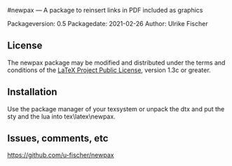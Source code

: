#newpax — A package to reinsert links in PDF included as graphics

Packageversion: 0.5 
Packagedate: 2021-02-26
Author: Ulrike Fischer

## License
The newpax package may be modified and distributed under the terms and conditions of the 
[LaTeX Project Public License](https://www.latex-project.org/lppl/), version 1.3c or greater.

## Installation

Use the package manager of your texsystem or
unpack the dtx and put the sty and the lua into tex\latex\newpax.


## Issues, comments, etc

https://github.com/u-fischer/newpax
